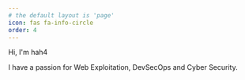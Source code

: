 ```yaml
---
# the default layout is 'page'
icon: fas fa-info-circle
order: 4
---
```


Hi, I'm hah4

I have a passion for Web Exploitation, DevSecOps and Cyber Security.
